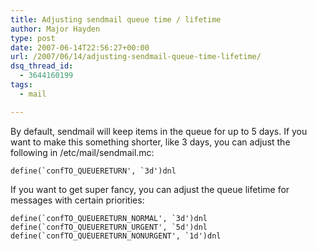 ```yaml
---
title: Adjusting sendmail queue time / lifetime
author: Major Hayden
type: post
date: 2007-06-14T22:56:27+00:00
url: /2007/06/14/adjusting-sendmail-queue-time-lifetime/
dsq_thread_id:
  - 3644160199
tags:
  - mail

---
```

By default, sendmail will keep items in the queue for up to 5 days. If you want to make this something shorter, like 3 days, you can adjust the following in /etc/mail/sendmail.mc:

```
define(`confTO_QUEUERETURN', `3d')dnl
```

If you want to get super fancy, you can adjust the queue lifetime for messages with certain priorities:

```
define(`confTO_QUEUERETURN_NORMAL', `3d')dnl
define(`confTO_QUEUERETURN_URGENT', `5d')dnl
define(`confTO_QUEUERETURN_NONURGENT', `1d')dnl
```
